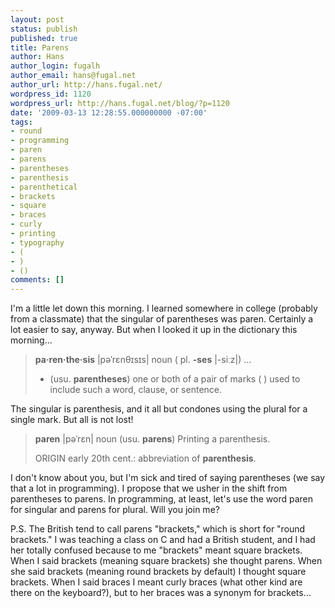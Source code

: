 ```yaml
---
layout: post
status: publish
published: true
title: Parens
author: Hans
author_login: fugalh
author_email: hans@fugal.net
author_url: http://hans.fugal.net/
wordpress_id: 1120
wordpress_url: http://hans.fugal.net/blog/?p=1120
date: '2009-03-13 12:28:55.000000000 -07:00'
tags:
- round
- programming
- paren
- parens
- parentheses
- parenthesis
- parenthetical
- brackets
- square
- braces
- curly
- printing
- typography
- (
- )
- ()
comments: []
---
```

I'm a little let down this morning. I learned somewhere in college (probably from a classmate) that the singular of parentheses was paren. Certainly a lot easier to say, anyway. But when I looked it up in the dictionary this morning…

<blockquote><strong>pa&middot;ren&middot;the&middot;sis</strong> |pəˈrɛnθɪsɪs|
noun ( pl. <strong>-ses</strong> |-siːz|)
…
<ul><li>(usu. <strong>parentheses</strong>) one or both of a pair of marks ( ) used to include such a word, clause, or sentence.</ul></li></blockquote>

The singular is parenthesis, and it all but condones using the plural for a single mark. But all is not lost!

<blockquote><strong>paren</strong> |pəˈrɛn|
noun (usu. <strong>parens</strong>) Printing
a parenthesis.

ORIGIN early 20th cent.: abbreviation of <strong>parenthesis</strong>.</blockquote>

I don't know about you, but I'm sick and tired of saying parentheses (we say that a lot in programming). I propose that we usher in the shift from parentheses to parens. In programming, at least, let's use the word paren for singular and parens for plural. Will you join me?

P.S. The British tend to call parens "brackets," which is short for "round brackets." I was teaching a class on C and had a British student, and I had her totally confused because to me "brackets" meant square brackets. When I said brackets (meaning square brackets) she thought parens. When she said brackets (meaning round brackets by default) I thought square brackets. When I said braces I meant curly braces (what other kind are there on the keyboard?), but to her braces was a synonym for brackets…

